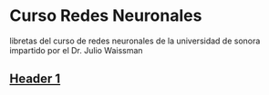 # Curso Redes Neuronales
libretas del curso de redes neuronales de la universidad de sonora impartido por el Dr. Julio Waissman

## [Header 1](https://github.com/jorgeadrianxxii/curso_redes_neuronales/proyectoCNN/)

